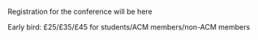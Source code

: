 Registration for the conference will be here

Early bird: £25/£35/£45 for students/ACM members/non-ACM members

